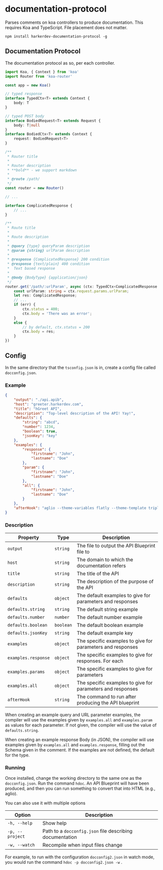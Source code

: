 # documentation-protocol
Parses comments on koa controllers to produce documentation.
This requires Koa and TypeScript. File placement does not matter.

```
npm install harkerdev-documentation-protocol -g
```

## Documentation Protocol
The documentation protocol as so, per each controller.
```typescript
import Koa, { Context } from 'koa'
import Router from 'koa-router'

const app = new Koa()

// typed response
interface TypedCtx<T> extends Context {
    body: T
}

// typed POST body
interface BodiedRequest<T> extends Request {
    body: T|null
}
interface BodiedCtx<T> extends Context {
    request: BodiedRequest<T>
}

/**
 * Router title
 *
 * Router description
 * **bold** - we support markdown
 *
 * @route /path/
 */
const router = new Router()

// ...

interface ComplicatedResponse {
    // ...
}

/**
 * Route title
 *
 * Route description
 *
 * @query {type} queryParam description
 * @param {string} urlParam description
 *
 * @response {ComplicatedResponse} 200 condition
 * @response {text/plain} 400 condition
 *  Text based response
 *
 * @body {BodyType} {application/json}
 */
router.get('/path/:urlParam', async (ctx: TypedCtx<ComplicatedResponse|string>) => {
    const urlParam: string = ctx.request.params.urlParam;
    let res: ComplicatedResponse;
    // ...
    if (err) {
        ctx.status = 400;
        ctx.body = 'There was an error';
    }
    else {
        // by default, ctx.status = 200
        ctx.body = res;
    }
})
```

## Config
In the same directory that the `tsconfig.json` is in, create a config file called `docconfig.json`.

### Example

```json
{
    "output": "./api.apib",
    "host": "greeter.harkerdev.com",
    "title": "hGreet API",
    "description": "Top-level description of the API! Yay!",
    "defaults": {
        "string": "abcd",
        "number": 1234,
        "boolean": true,
        "jsonKey": "key"
    },
    "examples": {
        "response": {
            "firstname": "John",
            "lastname": "Doe"
        },
        "param": {
            "firstname": "John",
            "lastname": "Doe"
        },
        "all": {
            "firstname": "John",
            "lastname": "Doe"
        }
    },
    "afterHook": "aglio --theme-variables flatly --theme-template triple -i ./api.apib -o ./api.html"
}
```

### Description

Property | Type | Description
|-|-|-|
`output` | `string` | The file to output the API Blueprint file to
`host` | `string` | The domain to which the documentation refers
`title` | `string` | The title of the API
`description` | `string` | The description of the purpose of the API
`defaults` | `object` | The default examples to give for parameters and responses
`defaults.string` | `string` | The default string example
`defaults.number` | `number` | The default number example
`defaults.boolean` | `boolean` | The default boolean example
`defaults.jsonKey` | `string` | The default example key
`examples` | `object` | The specific examples to give for parameters and responses
`examples.response` | `object` | The specific examples to give for responses. For each
`examples.params` | `object` | The specific examples to give for parameters
`examples.all` | `object` | The specific examples to give for parameters and responses
`afterHook` | `string` | The command to run after producing the API blueprint

When creating an example query and URL parameter examples, the compiler will use the examples given by `examples.all` and `examples.param` as values for each parameter. If not given, the compiler will use the value of `defaults.string`.

When creating an example response Body (in JSON), the compiler will use examples given by `examples.all` and `examples.response`, filling out the Schema given in the comment. If the examples are not defined, the default for the type.

### Running

Once installed, change the working directory to the same one as the `docconfig.json`. Run the command `hdoc`. An API Blueprint will have been produced, and then you can run something to convert that into HTML (e.g., aglio).

You can also use it with multiple options

Option | Description
|-|-|
`-h, --help` | Show help
`-p, --project` | Path to a `docconfig.json` file describing documentation
`-w, --watch` | Recompile when input files change

For example, to run with the configuration `docconfig2.json` in watch mode, you would run the command `hdoc -p docconfig2.json -w` .
